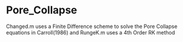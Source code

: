 # Pore_Collapse

Changed.m uses a Finite Difference scheme to solve the Pore Collapse equations in Carroll(1986) and RungeK.m uses a 4th Order RK method

